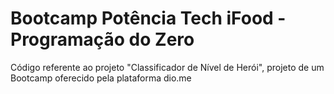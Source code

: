 # Bootcamp Potência Tech iFood - Programação do Zero
Código referente ao projeto "Classificador de Nível de Herói", projeto de um Bootcamp oferecido pela plataforma dio.me
